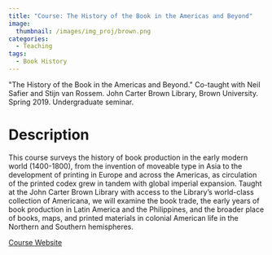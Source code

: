 ```yaml
---
title: "Course: The History of the Book in the Americas and Beyond"
image: 
  thumbnail: /images/img_proj/brown.png
categories:
  - Teaching
tags:
  - Book History
---
```


"The History of the Book in the Americas and Beyond." Co-taught with Neil Safier and Stijn van Rossem. John Carter Brown Library, Brown University. Spring 2019. Undergraduate seminar. 

# Description

This course surveys the history of book production in the early modern world (1400-1800), from the invention of moveable type in Asia to the development of printing in Europe and across the Americas, as circulation of the printed codex grew in tandem with global imperial expansion. Taught at the John Carter Brown Library with access to the Library’s world-class collection of Americana, we will examine the book trade, the early years of book production in Latin America and the Philippines, and the broader place of books, maps, and printed materials in colonial American life in the Northern and Southern hemispheres.

[Course Website](http://www.halperta.com/2019-bookhistory/)